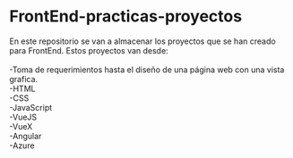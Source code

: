 # FrontEnd-practicas-proyectos

En este repositorio se van a almacenar los proyectos que se han creado para FrontEnd. Estos proyectos van desde:</br></br>
-Toma de requerimientos hasta el diseño de una página web con una vista grafica. </br>
-HTML</br>
-CSS</br>
-JavaScript</br>
-VueJS</br>
-VueX</br>
-Angular</br>
-Azure</br>

